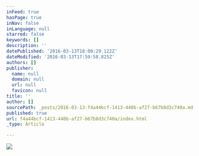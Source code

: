 ```yaml
---
inFeed: true
hasPage: true
inNav: false
inLanguage: null
starred: false
keywords: []
description: ''
datePublished: '2016-03-13T18:00:29.122Z'
dateModified: '2016-03-13T17:59:58.825Z'
authors: []
publisher:
  name: null
  domain: null
  url: null
  favicon: null
title: ''
author: []
sourcePath: _posts/2016-03-13-f4a44bcf-1413-440b-af27-b67b8d3c740a.md
published: true
url: f4a44bcf-1413-440b-af27-b67b8d3c740a/index.html
_type: Article

---
```

![](https://the-grid-user-content.s3-us-west-2.amazonaws.com/65991c1d-dccc-4e4d-9adb-c47e5d0400ef.jpg)